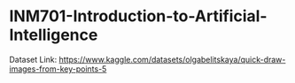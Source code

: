 # INM701-Introduction-to-Artificial-Intelligence
Dataset Link:
https://www.kaggle.com/datasets/olgabelitskaya/quick-draw-images-from-key-points-5 
